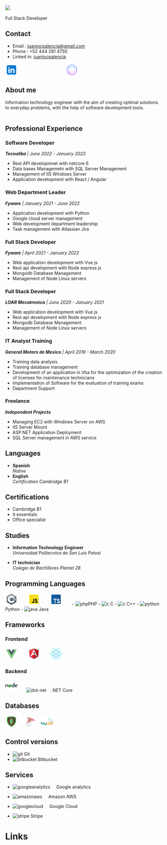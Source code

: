 <link rel="stylesheet" href="./styles.css">
<img src="./source/Juan José Cuevas Palencia.gif"/>
<p class="align-center" >Full Stack Developer </p> 

## Contact

- Email : juanjocpalencia@gmail.com
- Phone : +52 444 281 4750
- Linked in: [juanjocpalencia](http://linkedin.com/in/Juanjocpalencia)

[<img src='source\img\icons8-linkedin.svg' alt='linkedin' height='40'>](http://linkedin.com/in/Juanjocpalencia) &nbsp;&nbsp;&nbsp;&nbsp;&nbsp;&nbsp;&nbsp;&nbsp;&nbsp;&nbsp;&nbsp;&nbsp;&nbsp;&nbsp;&nbsp;&nbsp;&nbsp;&nbsp;&nbsp;&nbsp;&nbsp;&nbsp;&nbsp;&nbsp;&nbsp;&nbsp;&nbsp;&nbsp;&nbsp;&nbsp;&nbsp;&nbsp;&nbsp;&nbsp;&nbsp;&nbsp;&nbsp;&nbsp;[<img src='source\img\icons8-github.svg' alt='github' height='40' class="social-logo">](https://github.com/juanjocpalencia) &nbsp;&nbsp;&nbsp;&nbsp;&nbsp;&nbsp;&nbsp;&nbsp;&nbsp;&nbsp;&nbsp;&nbsp;&nbsp;&nbsp;&nbsp;&nbsp;&nbsp;&nbsp;&nbsp;&nbsp;&nbsp;&nbsp;&nbsp;&nbsp;&nbsp;&nbsp;&nbsp;&nbsp;&nbsp;&nbsp;&nbsp;&nbsp;&nbsp;&nbsp;&nbsp;&nbsp;&nbsp;&nbsp;  



## About me 
Information technology engineer with the aim of creating optimal solutions to everyday problems, with the help of software development tools.
<br>
<br>




## Professional Experience


### <strong>Software Developer</strong> 
*<strong>Tecnolika</strong> | June 2022 - January 2023*
- Rest API developmnet with netcore 6 
- Data bases Managemetn with SQL Server Management
- Management of IIS Windows Server 
- Application development with React / Angular


### <strong>Web Department Leader</strong> 
*<strong>Fyware</strong> | January 2021 -  June 2022*
- Application development with Python
- Google cloud server management
- Web development department leadership
- Task management with Atlassian Jira



### <strong>Full Stack Developer</strong>
*<strong>Fyware</strong> | April 2021 -  January 2022*
- Web application development with Vue js
- Rest api development with Node express js
- Mongodb Database Management
- Management of Node Linux servers


### <strong>Full Stack Developer</strong>
*<strong>LOAR Mecatronica</strong> | June 2020 - January 2021*
- Web application development with Vue js
- Rest api development with Node express js
- Mongodb Database Management
- Management of Node Linux servers


### <strong>IT Analyst Training</strong>
*<strong>General Motors de Mexico</strong> | April 2019 - March 2020*
- Training data analysis
- Training database management
- Development of an application in Vba for the optimization of the creation of licenses for maintenance technicians
- Implementation of Software for the evaluation of training exams
- Department Support


### <strong>Freelance</strong>
*<strong>Independent Projects</strong>*
- Managing EC2 with Windows Server on AWS
- IIS Server Mount
- ASP.NET Application Deployment
- SQL Server management in AWS service


## Languages
- <strong> Spanish</strong> <br> *Native*
- <strong> English</strong> <br> *Certification Cambridge B1*

## Certifications
 

- Cambridge B1
- It essentials
- Office specialist

## Studies


- <strong> Information Technology Engineer</strong> <br> *Universidad Politecnica de San Luis Potosi*

- <strong> IT technician</strong> <br>*Colegio de Bachilleres Plantel 28*
## Programming Languages
<img src='./source/img/icons8-c-sharp-logo.svg' alt='csharp' height='40'>
&nbsp;&nbsp;&nbsp;&nbsp;&nbsp;&nbsp;
<img src='source\img\icons8-javascript.svg' alt='javascript' height='40'>
&nbsp;&nbsp;&nbsp;&nbsp;&nbsp;&nbsp;
<img src='source\img\icons8-typescript.svg' alt='typescript' height='40'>
&nbsp;&nbsp;&nbsp;&nbsp;&nbsp;&nbsp;
-  <img src='https://cdn.jsdelivr.net/npm/simple-icons@3.0.1/icons/php.svg' alt='php' height='40'>PHP
- <img src='https://cdn.jsdelivr.net/npm/simple-icons@3.0.1/icons/c.svg' alt='c' height='40'> C 
- <img src='https://cdn.jsdelivr.net/npm/simple-icons@3.0.1/icons/c.svg' alt='c' height='40'> C++
- <img src='https://cdn.jsdelivr.net/npm/simple-icons@3.0.1/icons/python.svg' alt='python' height='40'> Python
- <img src='https://cdn.jsdelivr.net/npm/simple-icons@3.0.1/icons/java.svg' alt='java' height='40'> Java

## Frameworks
### Frontend
[<img src='./source/img/icons8-vue-js.svg' alt='vue'  height='40'>](https://github.com/juanjocpalencia)
&nbsp;&nbsp;&nbsp;&nbsp;&nbsp;&nbsp;
[<img src='./source/img/icons8-angularjs.svg' alt='angular' height='40'>](https://github.com/juanjocpalencia)
&nbsp;&nbsp;&nbsp;&nbsp;&nbsp;&nbsp;
[<img src='./source/img/icons8-react-native.svg' alt='react' height='40'>](https://github.com/juanjocpalencia)

### Backend 
[<img src='source\img\icons8-nodejs.svg' alt='node-dot-js' height='40'>](https://github.com/juanjocpalencia)&nbsp;&nbsp;&nbsp;&nbsp;&nbsp;&nbsp; <img src='https://cdn.jsdelivr.net/npm/simple-icons@3.0.1/icons/dot-net.svg' alt='dot-net' height='40'> &nbsp;&nbsp;&nbsp;.NET Core


## Databases
[<img src='source\img\icons8-mongodb.svg' alt='mongodb' height='40'>](https://github.com/juanjocpalencia) &nbsp;&nbsp;&nbsp;   [<img src='source\img\icons8-microsoft-sql-server.svg' alt='microsoftsqlserver' height='40'>](https://github.com/juanjocpalencia)&nbsp;&nbsp;&nbsp; [<img src='source\img\icons8-mysql-logo.svg' alt='mysql' height='40'>](https://github.com/juanjocpalencia)


## Control versions
- <img src='https://cdn.jsdelivr.net/npm/simple-icons@3.0.1/icons/git.svg' alt='git' height='40'> Git
- <img src='https://cdn.jsdelivr.net/npm/simple-icons@3.0.1/icons/bitbucket.svg' alt='bitbucket' height='40'> Bitbucket

## Services
- <img src='https://cdn.jsdelivr.net/npm/simple-icons@3.0.1/icons/googleanalytics.svg' alt='googleanalytics' height='40'> &nbsp;&nbsp;&nbsp; Google analytics

- <img src='https://cdn.jsdelivr.net/npm/simple-icons@3.0.1/icons/amazonaws.svg' alt='amazonaws' height='40'> &nbsp;&nbsp;&nbsp; Amazon AWS
- <img src='https://cdn.jsdelivr.net/npm/simple-icons@3.0.1/icons/googlecloud.svg' alt='googlecloud' height='40'> &nbsp;&nbsp;&nbsp; Google Cloud
- <img src='https://cdn.jsdelivr.net/npm/simple-icons@3.0.1/icons/stripe.svg' alt='stripe' height='40'> Stripe

# Links